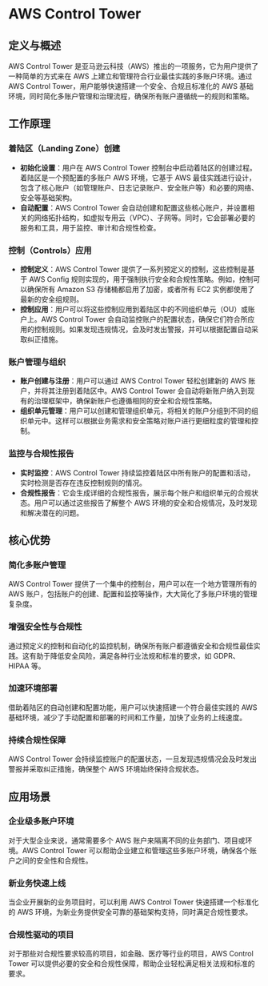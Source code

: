 # AWS Control Tower

## 定义与概述

AWS Control Tower 是亚马逊云科技（AWS）推出的一项服务，它为用户提供了一种简单的方式来在 AWS 上建立和管理符合行业最佳实践的多账户环境。通过
AWS Control Tower，用户能够快速搭建一个安全、合规且标准化的 AWS 基础环境，同时简化多账户管理和治理流程，确保所有账户遵循统一的规则和策略。

## 工作原理

### 着陆区（Landing Zone）创建

- **初始化设置**：用户在 AWS Control Tower 控制台中启动着陆区的创建过程。着陆区是一个预配置的多账户 AWS 环境，它基于 AWS
  最佳实践进行设计，包含了核心账户（如管理账户、日志记录账户、安全账户等）和必要的网络、安全等基础架构。
- **自动配置**：AWS Control Tower 会自动创建和配置这些核心账户，并设置相关的网络拓扑结构，如虚拟专用云（VPC）、子网等。同时，它会部署必要的服务和工具，用于监控、审计和合规性检查。

### 控制（Controls）应用

- **控制定义**：AWS Control Tower 提供了一系列预定义的控制，这些控制是基于 AWS Config 规则实现的，用于强制执行安全和合规性策略。例如，控制可以确保所有
  Amazon S3 存储桶都启用了加密，或者所有 EC2 实例都使用了最新的安全组规则。
- **控制应用**：用户可以将这些控制应用到着陆区中的不同组织单元（OU）或账户上。AWS Control Tower
  会自动监控账户的配置状态，确保它们符合所应用的控制规则。如果发现违规情况，会及时发出警报，并可以根据配置自动采取纠正措施。

### 账户管理与组织

- **账户创建与注册**：用户可以通过 AWS Control Tower 轻松创建新的 AWS 账户，并将其注册到着陆区中。AWS Control Tower
  会自动将新账户纳入到现有的治理框架中，确保新账户也遵循相同的安全和合规性策略。
- **组织单元管理**：用户可以创建和管理组织单元，将相关的账户分组到不同的组织单元中。这样可以根据业务需求和安全策略对账户进行更细粒度的管理和控制。

### 监控与合规性报告

- **实时监控**：AWS Control Tower 持续监控着陆区中所有账户的配置和活动，实时检测是否存在违反控制规则的情况。
- **合规性报告**：它会生成详细的合规性报告，展示每个账户和组织单元的合规状态。用户可以通过这些报告了解整个 AWS
  环境的安全和合规情况，及时发现和解决潜在的问题。

## 核心优势

### 简化多账户管理

AWS Control Tower 提供了一个集中的控制台，用户可以在一个地方管理所有的 AWS 账户，包括账户的创建、配置和监控等操作，大大简化了多账户环境的管理复杂度。

### 增强安全性与合规性

通过预定义的控制和自动化的监控机制，确保所有账户都遵循安全和合规性最佳实践。这有助于降低安全风险，满足各种行业法规和标准的要求，如
GDPR、HIPAA 等。

### 加速环境部署

借助着陆区的自动创建和配置功能，用户可以快速搭建一个符合最佳实践的 AWS 基础环境，减少了手动配置和部署的时间和工作量，加快了业务的上线速度。

### 持续合规性保障

AWS Control Tower 会持续监控账户的配置状态，一旦发现违规情况会及时发出警报并采取纠正措施，确保整个 AWS 环境始终保持合规状态。

## 应用场景

### 企业级多账户环境

对于大型企业来说，通常需要多个 AWS 账户来隔离不同的业务部门、项目或环境。AWS Control Tower
可以帮助企业建立和管理这些多账户环境，确保各个账户之间的安全性和合规性。

### 新业务快速上线

当企业开展新的业务项目时，可以利用 AWS Control Tower 快速搭建一个标准化的 AWS 环境，为新业务提供安全可靠的基础架构支持，同时满足合规性要求。

### 合规性驱动的项目

对于那些对合规性要求较高的项目，如金融、医疗等行业的项目，AWS Control Tower 可以提供必要的安全和合规性保障，帮助企业轻松满足相关法规和标准的要求。 